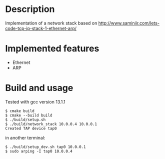 # Description
Implementation of a network stack based on http://www.saminiir.com/lets-code-tcp-ip-stack-1-ethernet-arp/

# Implemented features
* Ethernet
* ARP

# Build and usage
Tested with gcc version 13.1.1
```
$ cmake build
$ cmake --build build
$ ./build/setup.sh 
$ ./build/network_stack 10.0.0.4 10.0.0.1
Created TAP device tap0
```
in another terminal:
```
$ ./build/setup_dev.sh tap0 10.0.0.1
$ sudo arping -I tap0 10.0.0.4
```
